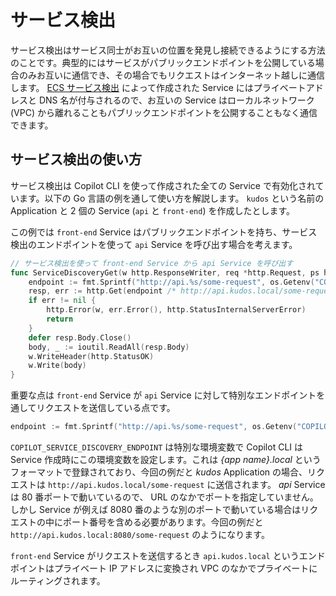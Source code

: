 # サービス検出
サービス検出はサービス同士がお互いの位置を発見し接続できるようにする方法のことです。典型的にはサービスがパブリックエンドポイントを公開している場合のみお互いに通信でき、その場合でもリクエストはインターネット越しに通信します。 [ECS サービス検出](https://docs.aws.amazon.com/whitepapers/latest/microservices-on-aws/service-discovery.html) によって作成された Service にはプライベートアドレスと DNS 名が付与されるので、お互いの Service はローカルネットワーク (VPC) から離れることもパブリックエンドポイントを公開することもなく通信できます。

## サービス検出の使い方

サービス検出は Copilot CLI を使って作成された全ての Service で有効化されています。以下の Go 言語の例を通して使い方を解説します。 `kudos` という名前の Application と 2 個の Service (`api` と `front-end`) を作成したとします。

この例では `front-end` Service はパブリックエンドポイントを持ち、サービス検出のエンドポイントを使って `api` Service を呼び出す場合を考えます。
 

```go
// サービス検出を使って front-end Service から api Service を呼び出す
func ServiceDiscoveryGet(w http.ResponseWriter, req *http.Request, ps httprouter.Params) {
    endpoint := fmt.Sprintf("http://api.%s/some-request", os.Getenv("COPILOT_SERVICE_DISCOVERY_ENDPOINT"))
    resp, err := http.Get(endpoint /* http://api.kudos.local/some-request */)
    if err != nil {
        http.Error(w, err.Error(), http.StatusInternalServerError)
        return
    }
    defer resp.Body.Close()
    body, _ := ioutil.ReadAll(resp.Body)
    w.WriteHeader(http.StatusOK)
    w.Write(body)
}
```

重要な点は `front-end` Service が `api` Service に対して特別なエンドポイントを通してリクエストを送信している点です。

```go
endpoint := fmt.Sprintf("http://api.%s/some-request", os.Getenv("COPILOT_SERVICE_DISCOVERY_ENDPOINT"))
```

`COPILOT_SERVICE_DISCOVERY_ENDPOINT` は特別な環境変数で Copilot CLI は Service 作成時にこの環境変数を設定します。これは _{app name}.local_ というフォーマットで登録されており、今回の例だと _kudos_ Application の場合、リクエストは `http://api.kudos.local/some-request` に送信されます。 _api_ Service は 80 番ポートで動いているので、 URL のなかでポートを指定していません。しかし Service が例えば 8080 番のような別のポートで動いている場合はリクエストの中にポート番号を含める必要があります。今回の例だと `http://api.kudos.local:8080/some-request` のようになります。

`front-end` Service がリクエストを送信するとき `api.kudos.local` というエンドポイントはプライベート IP アドレスに変換され VPC のなかでプライベートにルーティングされます。